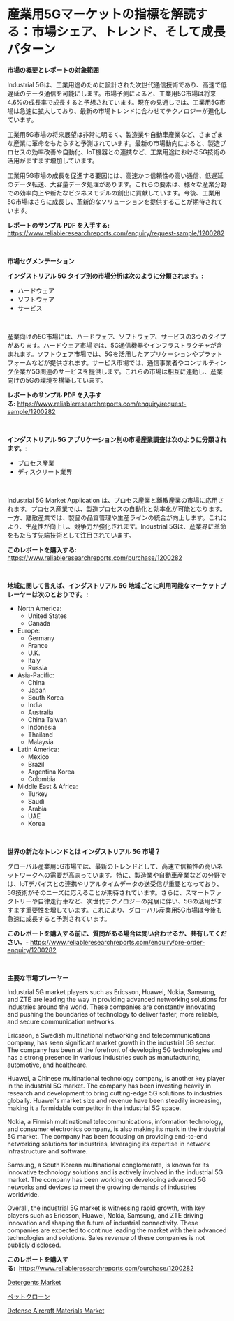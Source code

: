 <p><h1>産業用5Gマーケットの指標を解読する：市場シェア、トレンド、そして成長パターン</h1></p><p><strong>市場の概要とレポートの対象範囲</strong></p>
<p><p>Industrial 5Gは、工業用途のために設計された次世代通信技術であり、高速で低遅延のデータ通信を可能にします。市場予測によると、工業用5G市場は将来4.6%の成長率で成長すると予想されています。現在の見通しでは、工業用5G市場は急速に拡大しており、最新の市場トレンドに合わせてテクノロジーが進化しています。</p><p>工業用5G市場の将来展望は非常に明るく、製造業や自動車産業など、さまざまな産業に革命をもたらすと予測されています。最新の市場動向によると、製造プロセスの効率改善や自動化、IoT機器との連携など、工業用途における5G技術の活用がますます増加しています。</p><p>工業用5G市場の成長を促進する要因には、高速かつ信頼性の高い通信、低遅延のデータ転送、大容量データ処理があります。これらの要素は、様々な産業分野での効率向上や新たなビジネスモデルの創出に貢献しています。今後、工業用5G市場はさらに成長し、革新的なソリューションを提供することが期待されています。</p></p>
<p><strong>レポートのサンプル PDF を入手する:</strong> <a href="https://www.reliableresearchreports.com/enquiry/request-sample/1200282">https://www.reliableresearchreports.com/enquiry/request-sample/1200282</a></p>
<p>&nbsp;</p>
<p><strong>市場セグメンテーション</strong></p>
<p><strong>インダストリアル 5G タイプ別の市場分析は次のように分類されます。:</strong></p>
<p><ul><li>ハードウェア</li><li>ソフトウェア</li><li>サービス</li></ul></p>
<p>&nbsp;</p>
<p><p>産業向けの5G市場には、ハードウェア、ソフトウェア、サービスの3つのタイプがあります。ハードウェア市場では、5G通信機器やインフラストラクチャが含まれます。ソフトウェア市場では、5Gを活用したアプリケーションやプラットフォームなどが提供されます。サービス市場では、通信事業者やコンサルティング企業が5G関連のサービスを提供します。これらの市場は相互に連動し、産業向けの5Gの環境を構築しています。</p></p>
<p><strong>レポートのサンプル PDF を入手する:</strong>&nbsp;<a href="https://www.reliableresearchreports.com/enquiry/request-sample/1200282">https://www.reliableresearchreports.com/enquiry/request-sample/1200282</a></p>
<p>&nbsp;</p>
<p><strong> インダストリアル 5G アプリケーション別の市場産業調査は次のように分類されます。:</strong></p>
<p><ul><li>プロセス産業</li><li>ディスクリート業界</li></ul></p>
<p>&nbsp;</p>
<p><p>Industrial 5G Market Application は、プロセス産業と離散産業の市場に応用されます。プロセス産業では、製造プロセスの自動化と効率化が可能となります。一方、離散産業では、製品の品質管理や生産ラインの統合が向上します。これにより、生産性が向上し、競争力が強化されます。Industrial 5Gは、産業界に革命をもたらす先端技術として注目されています。</p></p>
<p><strong>このレポートを購入する:</strong>&nbsp; <a href="https://www.reliableresearchreports.com/purchase/1200282">https://www.reliableresearchreports.com/purchase/1200282</a></p>
<p>&nbsp;</p>
<p><strong>地域に関して言えば、インダストリアル 5G 地域ごとに利用可能なマーケットプレーヤーは次のとおりです。:</strong></p>
<p><ul>
    <li>
        North America:
        <ul>
            <li>United States</li>
            <li>Canada</li>
        </ul>
    </li>
    <li>
        Europe:
        <ul>
            <li>Germany</li>
            <li>France</li>
            <li>U.K.</li>
            <li>Italy</li>
            <li>Russia</li>
        </ul>
    </li>
    <li>
        Asia-Pacific:
        <ul>
            <li>China</li>
            <li>Japan</li>
            <li>South Korea</li>
            <li>India</li>
            <li>Australia</li>
            <li>China Taiwan</li>
            <li>Indonesia</li>
            <li>Thailand</li>
            <li>Malaysia</li>
        </ul>
    </li>
    <li>
        Latin America:
        <ul>
            <li>Mexico</li>
            <li>Brazil</li>
            <li>Argentina Korea</li>
            <li>Colombia</li>
        </ul>
    </li>
    <li>
        Middle East & Africa:
        <ul>
            <li>Turkey</li>
            <li>Saudi</li>
            <li>Arabia</li>
            <li>UAE</li>
            <li>Korea</li>
        </ul>
    </li>
    </ul></p>
<p>&nbsp;</p>
<p><strong>世界の新たなトレンドとは インダストリアル 5G 市場？</strong></p>
<p><p>グローバル産業用5G市場では、最新のトレンドとして、高速で信頼性の高いネットワークへの需要が高まっています。特に、製造業や自動車産業などの分野では、IoTデバイスとの連携やリアルタイムデータの送受信が重要となっており、5G技術がそのニーズに応えることが期待されています。さらに、スマートファクトリーや自律走行車など、次世代テクノロジーの発展に伴い、5Gの活用がますます重要性を増しています。これにより、グローバル産業用5G市場は今後も急速に成長すると予測されています。</p></p>
<p><strong>このレポートを購入する前に、質問がある場合は問い合わせるか、共有してください。</strong>- <a href="https://www.reliableresearchreports.com/enquiry/pre-order-enquiry/1200282">https://www.reliableresearchreports.com/enquiry/pre-order-enquiry/1200282</a></p>
<p>&nbsp;</p>
<p><strong>主要な市場プレーヤー</strong></p>
<p><p>Industrial 5G market players such as Ericsson, Huawei, Nokia, Samsung, and ZTE are leading the way in providing advanced networking solutions for industries around the world. These companies are constantly innovating and pushing the boundaries of technology to deliver faster, more reliable, and secure communication networks.</p><p>Ericsson, a Swedish multinational networking and telecommunications company, has seen significant market growth in the industrial 5G sector. The company has been at the forefront of developing 5G technologies and has a strong presence in various industries such as manufacturing, automotive, and healthcare.</p><p>Huawei, a Chinese multinational technology company, is another key player in the industrial 5G market. The company has been investing heavily in research and development to bring cutting-edge 5G solutions to industries globally. Huawei's market size and revenue have been steadily increasing, making it a formidable competitor in the industrial 5G space.</p><p>Nokia, a Finnish multinational telecommunications, information technology, and consumer electronics company, is also making its mark in the industrial 5G market. The company has been focusing on providing end-to-end networking solutions for industries, leveraging its expertise in network infrastructure and software.</p><p>Samsung, a South Korean multinational conglomerate, is known for its innovative technology solutions and is actively involved in the industrial 5G market. The company has been working on developing advanced 5G networks and devices to meet the growing demands of industries worldwide.</p><p>Overall, the industrial 5G market is witnessing rapid growth, with key players such as Ericsson, Huawei, Nokia, Samsung, and ZTE driving innovation and shaping the future of industrial connectivity. These companies are expected to continue leading the market with their advanced technologies and solutions. Sales revenue of these companies is not publicly disclosed.</p></p>
<p><strong>このレポートを購入する:</strong>&nbsp;&nbsp;<a href="https://www.reliableresearchreports.com/purchase/1200282">https://www.reliableresearchreports.com/purchase/1200282</a></p>
<p><p><a href="https://fuschia-pecorino-a6d.notion.site/Detergents-Market-Size-and-Examines-its-Market-Scope-with-a-Primary-Focus-on-Growth-Opportunities--9b2264b2918049349d7ceb4823f51356">Detergents Market</a></p><p><a href="https://github.com/ReyesKohler20231/Market-Research-Report-List-1/blob/main/987422411827.md">ペットクローン</a></p><p><a href="https://florentine-yuzu-f42.notion.site/Global-Defense-Aircraft-Materials-Market-by-Types-Applications-and-Major-Players-with-Regional-Gr-1d207d1ef53a4795a14a35556356e67d">Defense Aircraft Materials Market</a></p></p>